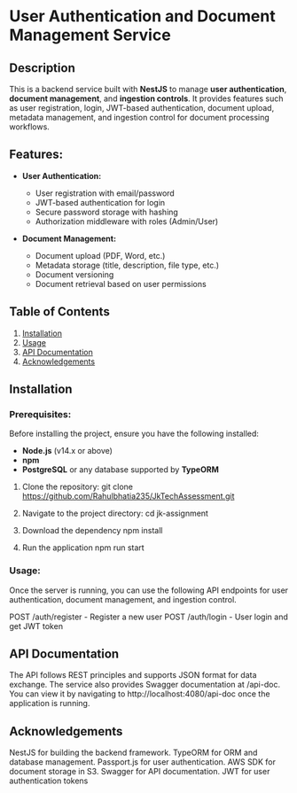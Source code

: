 # User Authentication and Document Management Service

## Description
This is a backend service built with **NestJS** to manage **user authentication**, **document management**, and **ingestion controls**. It provides features such as user registration, login, JWT-based authentication, document upload, metadata management, and ingestion control for document processing workflows.

## Features:
- **User Authentication:**
  - User registration with email/password
  - JWT-based authentication for login
  - Secure password storage with hashing
  - Authorization middleware with roles (Admin/User)
  
- **Document Management:**
  - Document upload (PDF, Word, etc.)
  - Metadata storage (title, description, file type, etc.)
  - Document versioning
  - Document retrieval based on user permissions


## Table of Contents
1. [Installation](#installation)
2. [Usage](#usage)
3. [API Documentation](#api-documentation)
4. [Acknowledgements](#acknowledgements)


## Installation

### Prerequisites:
Before installing the project, ensure you have the following installed:
- **Node.js** (v14.x or above)
- **npm**
- **PostgreSQL** or any database supported by **TypeORM**

1. Clone the repository:
  git clone https://github.com/Rahulbhatia235/JkTechAssessment.git

2. Navigate to the project directory:
  cd jk-assignment

3. Download the dependency
  npm install

4. Run the application
  npm run start

### Usage:
Once the server is running, you can use the following API endpoints for user authentication, document management, and ingestion control.

POST /auth/register - Register a new user
POST /auth/login - User login and get JWT token



## API Documentation
The API follows REST principles and supports JSON format for data exchange. The service also provides Swagger documentation at /api-doc. You can view it by navigating to http://localhost:4080/api-doc once the application is running.

   

## Acknowledgements
NestJS for building the backend framework.
TypeORM for ORM and database management.
Passport.js for user authentication.
AWS SDK for document storage in S3.
Swagger for API documentation.
JWT for user authentication tokens